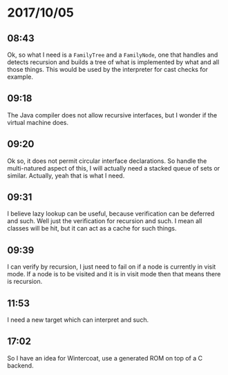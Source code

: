 # 2017/10/05

## 08:43

Ok, so what I need is a `FamilyTree` and a `FamilyNode`, one that handles and
detects recursion and builds a tree of what is implemented by what and all
those things. This would be used by the interpreter for cast checks for
example.

## 09:18

The Java compiler does not allow recursive interfaces, but I wonder if the
virtual machine does.

## 09:20

Ok so, it does not permit circular interface declarations. So handle the
multi-natured aspect of this, I will actually need a stacked queue of sets
or similar. Actually, yeah that is what I need.

## 09:31

I believe lazy lookup can be useful, because verification can be deferred
and such. Well just the verification for recursion and such. I mean all
classes will be hit, but it can act as a cache for such things.

## 09:39

I can verify by recursion, I just need to fail on if a node is currently in
visit mode. If a node is to be visited and it is in visit mode then that means
there is recursion.

## 11:53

I need a new target which can interpret and such.

## 17:02

So I have an idea for Wintercoat, use a generated ROM on top of a C backend.
